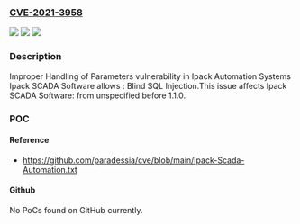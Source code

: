 ### [CVE-2021-3958](https://cve.mitre.org/cgi-bin/cvename.cgi?name=CVE-2021-3958)
![](https://img.shields.io/static/v1?label=Product&message=Ipack%20SCADA%20Software&color=blue)
![](https://img.shields.io/static/v1?label=Version&message=%3D%20unspecified%20&color=brighgreen)
![](https://img.shields.io/static/v1?label=Vulnerability&message=CWE-233%3A%20Improper%20Handling%20of%20Parameters&color=brighgreen)

### Description

Improper Handling of Parameters vulnerability in Ipack Automation Systems Ipack SCADA Software allows : Blind SQL Injection.This issue affects Ipack SCADA Software: from unspecified before 1.1.0.

### POC

#### Reference
- https://github.com/paradessia/cve/blob/main/Ipack-Scada-Automation.txt

#### Github
No PoCs found on GitHub currently.

